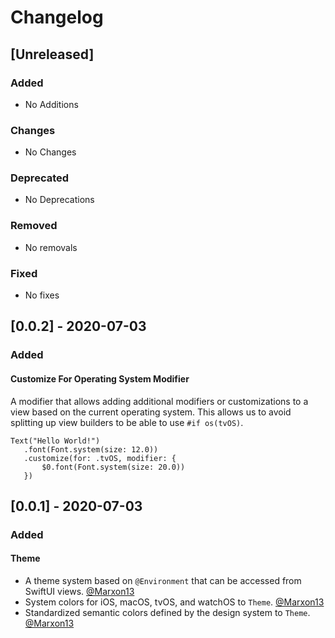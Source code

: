 # Changelog

## [Unreleased]

### Added
- No Additions
### Changes
- No Changes
### Deprecated
- No Deprecations
### Removed
- No removals
### Fixed
- No fixes

## [0.0.2] - 2020-07-03

### Added

#### Customize For Operating System Modifier

A modifier that allows adding additional modifiers or customizations to a view based on the current operating system. This allows us to avoid splitting up view builders to be able to use  `#if os(tvOS)`.

```
Text("Hello World!")
   .font(Font.system(size: 12.0))
   .customize(for: .tvOS, modifier: {
       $0.font(Font.system(size: 20.0))
   })
```

## [0.0.1] - 2020-07-03

### Added

#### Theme
- A theme system based on `@Environment` that can be accessed from SwiftUI views. [@Marxon13](https://marxon13.com)
- System colors for iOS, macOS, tvOS, and watchOS to `Theme`. [@Marxon13](https://marxon13.com)
- Standardized semantic colors defined by the design system to `Theme`. [@Marxon13](https://marxon13.com)

